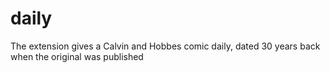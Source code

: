 # daily

The extension gives a Calvin and Hobbes comic daily, dated 30 years back when the original was published
